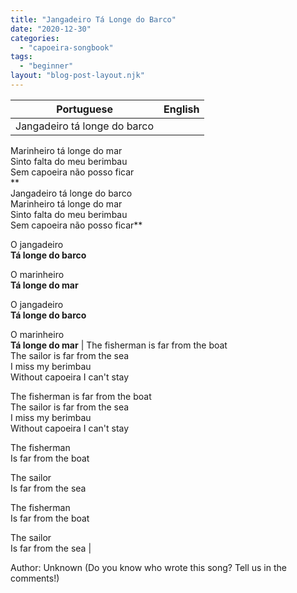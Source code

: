 ```yaml
---
title: "Jangadeiro Tá Longe do Barco"
date: "2020-12-30"
categories: 
  - "capoeira-songbook"
tags: 
  - "beginner"
layout: "blog-post-layout.njk"
---
```


| Portuguese | English |
| --- | --- |
| Jangadeiro tá longe do barco  
Marinheiro tá longe do mar  
Sinto falta do meu berimbau  
Sem capoeira não posso ficar  
**  
Jangadeiro tá longe do barco  
Marinheiro tá longe do mar  
Sinto falta do meu berimbau  
Sem capoeira não posso ficar**  
  
O jangadeiro  
**Tá longe do barco**  
  
O marinheiro  
**Tá longe do mar**  
  
O jangadeiro  
**Tá longe do barco**  
  
O marinheiro  
**Tá longe do mar** | The fisherman is far from the boat  
The sailor is far from the sea  
I miss my berimbau  
Without capoeira I can't stay  
  
The fisherman is far from the boat  
The sailor is far from the sea  
I miss my berimbau  
Without capoeira I can't stay  
  
The fisherman  
Is far from the boat  
  
The sailor  
Is far from the sea  
  
The fisherman  
Is far from the boat  
  
The sailor  
Is far from the sea |

<figcaption>

Author: Unknown (Do you know who wrote this song? Tell us in the comments!)

</figcaption>
